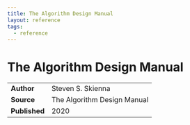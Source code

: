 ```yaml
---
title: The Algorithm Design Manual
layout: reference
tags:
  - reference
---
```


# The Algorithm Design Manual

|               |                             |
| ------------- | --------------------------- |
| **Author**    | Steven S. Skienna           |
| **Source**    | The Algorithm Design Manual |
| **Published** | 2020                        |
